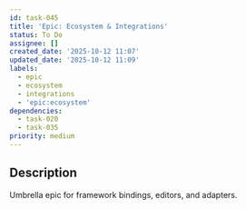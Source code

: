```yaml
---
id: task-045
title: 'Epic: Ecosystem & Integrations'
status: To Do
assignee: []
created_date: '2025-10-12 11:07'
updated_date: '2025-10-12 11:09'
labels:
  - epic
  - ecosystem
  - integrations
  - 'epic:ecosystem'
dependencies:
  - task-020
  - task-035
priority: medium
---
```


## Description

<!-- SECTION:DESCRIPTION:BEGIN -->
Umbrella epic for framework bindings, editors, and adapters.
<!-- SECTION:DESCRIPTION:END -->
